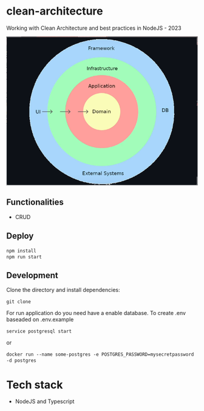 # clean-architecture
Working with Clean Architecture and best practices in NodeJS - 2023

![](https://github.com/LBarros77/clean-architecture/blob/main/clean-architecture.png)

## Functionalities
- CRUD

## Deploy
```
npm install
npm run start
```

## Development
Clone the directory and install dependencies:
```
git clone 
```
For run application do you need have a enable database.
To create .env baseaded on .env.example
```
service postgresql start
```
or
```
docker run --name some-postgres -e POSTGRES_PASSWORD=mysecretpassword -d postgres
```

# Tech stack
- NodeJS and Typescript